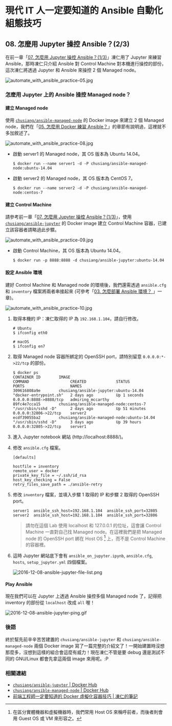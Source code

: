 # 現代 IT 人一定要知道的 Ansible 自動化組態技巧

## 08. 怎麼用 Jupyter 操控 Ansible？(2/3)

在前一章「[07. 怎麼用 Jupyter 操控 Ansible？(1/3)](07.how-to-practive-ansible-with-jupyter1.md)」凍仁用了 Jupyter 來練習 Ansible，那時凍仁只介紹 Ansible 對 Control Machine 對本機進行操控的部份，這次凍仁將透過 Jupyter 和 Ansible 來操控 2 個 Managed node。

![automate_with_ansible_practice-05.jpg](imgs/automate_with_ansible_practice-05.jpg)


### 怎麼用 Jupyter 上的 Ansible 操控 Managed node？

#### 建立 Managed node

使用 [`chusiang/ansible-managed-node`][ansible_managed_node] 的 Docker image 來建立 2 個 Managed node，我們在「[05. 怎麼用 Docker 練習 Ansible？](05.how-to-practive-ansible-with-docker.md)」的章節有說明過，這裡就不多加敘述了。

[ansible_managed_node]: https://hub.docker.com/r/chusiang/ansible-managed-node/

![automate_with_ansible_practice-08.jpg](imgs/automate_with_ansible_practice-08.jpg)

- 啟動 server1 的 Managed node，其 OS 版本為 Ubuntu 14.04。

    ```
    $ docker run --name server1 -d -P chusiang/ansible-managed-node:ubuntu-14.04
    ```

- 啟動 server2 的 Managed node，其 OS 版本為 CentOS 7。

    ```
    $ docker run --name server2 -d -P chusiang/ansible-managed-node:centos-7
    ```


#### 建立 Control Machine

請參考前一章「[07. 怎麼用 Jupyter 操控 Ansible？(1/3)](07.how-to-practive-ansible-with-jupyter1.md)」，使用 [`chusiang/ansible-jupyter`][ansible_jupyter] 的 Docker image 建立 Control Machine 容器，已建立該容器者請略過此步驟。

![automate_with_ansible_practice-09.jpg](imgs/automate_with_ansible_practice-09.jpg)

- 啟動 Control Machine，其 OS 版本為 Ubuntu 14.04。

    ```
    $ docker run -p 8888:8888 -d chusiang/ansible-jupyter:ubuntu-14.04
    ```

[ansible_jupyter]: https://hub.docker.com/r/chusiang/ansible-jupyter/


#### 設定 Ansible 環境

建好 Control Machine 和 Managed node 的環境後，我們還需透過 `ansible.cfg` 和 `inventory` 檔案將兩者串接起來 (可參考「[03. 怎麼部署 Ansible 環境？ ](03.how-to-deploy-ansible.md)」一章)。

![automate_with_ansible_practice-10.jpg](imgs/automate_with_ansible_practice-10.jpg)

1. 取得本機的 IP：凍仁取得的 IP 為 `192.168.1.104`，請自行修改。

    ```
    # Ubuntu
    $ ifconfig eth0

    # macOS
    $ ifconfig en7
    ```

2. 取得 Managed node 容器所綁定的 OpenSSH port，請特別留意 `0.0.0.0:*->22/tcp` 的部份。

    ```
    $ docker ps
    CONTAINER ID        IMAGE                                        COMMAND                  CREATED             STATUS              PORTS                    NAMES
    309616808a9e        chusiang/ansible-jupyter:ubuntu-14.04        "docker-entrypoint.sh"   2 days ago          Up 1 seconds        0.0.0.0:8888->8888/tcp   admiring_mccarthy
    89fc4e7cca15        chusiang/ansible-managed-node:centos-7       "/usr/sbin/sshd -D"      2 days ago          Up 51 minutes       0.0.0.0:32806->22/tcp    server2
    ecdf39055ba2        chusiang/ansible-managed-node:ubuntu-14.04   "/usr/sbin/sshd -D"      3 days ago          Up 39 hours         0.0.0.0:32805->22/tcp    server1
    ```

3. 進入 Jupyter notebook 網站 (http://localhost:8888/)。
5. 修改 `ansible.cfg` 檔案。

    ```
    [defaults]
    
    hostfile = inventory
    remote_user = docker
    private_key_file = ~/.ssh/id_rsa
    host_key_checking = False
    retry_files_save_path = ./ansible-retry
    ```

6. 修改 `inventory` 檔案，並填入步驟 1 取得的 IP 和步驟 2 取得的 OpenSSH port。

    ```
    server1  ansible_ssh_host=192.168.1.104  ansible_ssh_port=32805
    server2  ansible_ssh_host=192.168.1.104  ansible_ssh_port=32806
    ```

    > 請勿在這個 Lab 使用 localhost 和 127.0.0.1 的位址，這會讓 Control Machine 一直對自己找 Managed node。在這裡我們是把 Managed node 的 OpenSSH port 綁在 Host OS [^1] 上，而不是 Control Machine 的容器裡。

7. 這時 Jupyter 網站底下會有 `ansible_on_jupyter.ipynb`, `ansible.cfg`, `hosts`, `setup_jupyter.yml` 四個檔案。

    ![2016-12-08-ansible-jupyter-file-list.png](imgs/2016-12-08-ansible-jupyter-file-list.png)


#### Play Ansible

現在我們可以在 Jupyter 上透過 Ansible 操控多個 Managed node 了，記得把 inventory 的部份從 `localhost` 改成 `all` 喔！

![2016-12-08-ansible-jupyter-ping.gif](imgs/2016-12-08-ansible-jupyter-ping.gif)


### 後語

終於幫先前辛辛苦苦建置的 `chusiang/ansible-jupyter` 和 `chusiang/ansible-managed-node` 兩個 Docker image 寫了一篇完整的介紹文了！一開始建置時沒想那麼多，沒想到這樣的組合會這麼有威力！現在凍仁不管是要 debug 還是測試不同的 GNU/Linux 都會先拿這兩個 image 來用呢。:P


### 相關連結

- [`chusiang/ansible-jupyter` | Docker Hub][ansible_jupyter]
- [`chusiang/ansible-managed-node` | Docker Hub][ansible_managed_node]
- [前端工程師一定要知道的 Docker 虛擬化容器技巧 | 凍仁的筆記][virtualization_with_docker]

[virtualization_with_docker]: http://note.drx.tw/2016/07/virtualization-with-docker-container-basic-for-f2e.html


[^1]: 在區分實體機器和虛擬機器時，我們常用 Host OS 來稱呼前者，而後者則會用 Guest OS 或 VM 來形容之。

